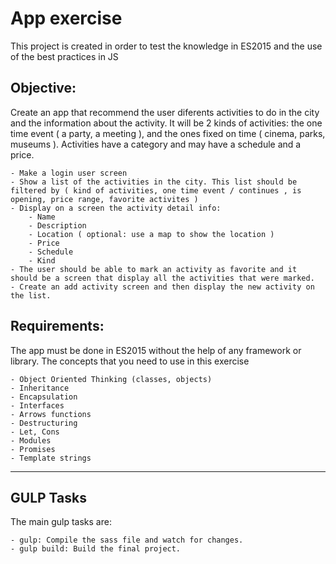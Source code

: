 #   App exercise 

This project is created in order to test the knowledge in ES2015 and the use of the best practices in JS

## Objective:
Create an app that recommend the user diferents activities to do in the city and the information about the activity. It will be 2 kinds of activities: the one time event ( a party, a meeting ), and the ones fixed on time ( cinema, parks, museums ). Activities have a category and may have a schedule and a price.

	- Make a login user screen
	- Show a list of the activities in the city. This list should be filtered by ( kind of activities, one time event / continues , is opening, price range, favorite activites )
	- Display on a screen the activity detail info:
		- Name
		- Description
		- Location ( optional: use a map to show the location )
		- Price
		- Schedule
		- Kind
	- The user should be able to mark an activity as favorite and it should be a screen that display all the activities that were marked.
	- Create an add activity screen and then display the new activity on the list.

## Requirements:
The app must be done in ES2015 without the help of any framework or library. The concepts that you need to use in this exercise 

	- Object Oriented Thinking (classes, objects)
	- Inheritance
	- Encapsulation
	- Interfaces
	- Arrows functions
	- Destructuring
	- Let, Cons
	- Modules
	- Promises 
	- Template strings

------

## GULP Tasks
The main gulp tasks are:

	- gulp: Compile the sass file and watch for changes.
	- gulp build: Build the final project.
